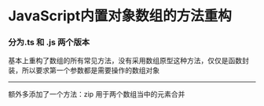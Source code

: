 # JavaScript内置对象数组的方法重构
### 分为.ts 和 .js 两个版本

基本上重构了数组的所有常见方法，没有采用数组原型这种方法，仅仅是函数封装，所以要求第一个参数都是需要操作的数组对象
******
额外多添加了一个方法：zip
用于两个数组当中的元素合并



